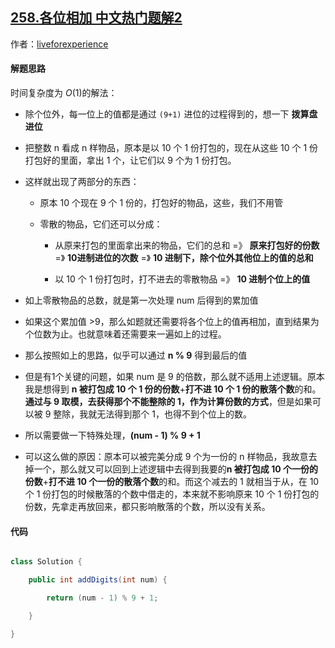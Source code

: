## [258.各位相加 中文热门题解2](https://leetcode.cn/problems/add-digits/solutions/100000/java-o1jie-fa-de-ge-ren-li-jie-by-liveforexperienc)

作者：[liveforexperience](https://leetcode.cn/u/liveforexperience)
#### 解题思路
时间复杂度为 $O(1)$的解法：
- 除个位外，每一位上的值都是通过 `(9+1)` 进位的过程得到的，想一下 **拨算盘进位**
- 把整数 n 看成 n 样物品，原本是以 10 个 1 份打包的，现在从这些 10 个 1 份打包好的里面，拿出 1 个，让它们以 9 个为 1 份打包。
- 这样就出现了两部分的东西：
    - 原本 10 个现在 9 个 1 份的，打包好的物品，这些，我们不用管
    - 零散的物品，它们还可以分成：
        - 从原来打包的里面拿出来的物品，它们的总和 =》 **原来打包好的份数** =》 **10进制进位的次数** =》 **10 进制下，除个位外其他位上的值的总和**
        - 以 10 个 1 份打包时，打不进去的零散物品 =》 **10 进制个位上的值**
- 如上零散物品的总数，就是第一次处理 num 后得到的累加值
- 如果这个累加值 >9，那么如题就还需要将各个位上的值再相加，直到结果为个位数为止。也就意味着还需要来一遍如上的过程。
- 那么按照如上的思路，似乎可以通过 **n % 9** 得到最后的值
- 但是有1个关键的问题，如果 num 是 9 的倍数，那么就不适用上述逻辑。原本我是想得到 **n 被打包成 10 个 1 份的份数**+**打不进 10 个 1 份的散落个数**的和。**通过与 9 取模，去获得那个不能整除的 1，作为计算份数的方式**，但是如果可以被 9 整除，我就无法得到那个 1，也得不到个位上的数。
- 所以需要做一下特殊处理，**(num - 1) % 9 + 1**
- 可以这么做的原因：原本可以被完美分成 9 个为一份的 n 样物品，我故意去掉一个，那么就又可以回到上述逻辑中去得到我要的**n 被打包成 10 个一份的份数**+**打不进 10 个一份的散落个数**的和。而这个减去的 1 就相当于从，在 10 个 1 份打包的时候散落的个数中借走的，本来就不影响原来 10 个 1 份打包的份数，先拿走再放回来，都只影响散落的个数，所以没有关系。
#### 代码 
```Java []
class Solution {
    public int addDigits(int num) {
        return (num - 1) % 9 + 1;
    }
}
```